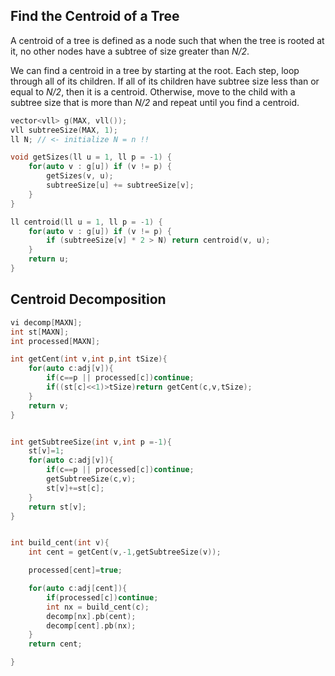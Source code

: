 ## Find the Centroid of a Tree

A centroid of a tree is defined as a node such that when the tree is rooted
at it, no other nodes have a subtree of size greater than *N/2*.

We can find a centroid in a tree by starting at the root. Each step, loop through all of its children. If all of its children have subtree size less than or equal to *N/2*, then it is a centroid. Otherwise, move to the child with a subtree size that is more than *N/2* and repeat until you find a centroid.

```cpp
vector<vll> g(MAX, vll());
vll subtreeSize(MAX, 1);
ll N; // <- initialize N = n !!

void getSizes(ll u = 1, ll p = -1) {
    for(auto v : g[u]) if (v != p) {
        getSizes(v, u);
        subtreeSize[u] += subtreeSize[v];
    }
}

ll centroid(ll u = 1, ll p = -1) {
    for(auto v : g[u]) if (v != p) {
        if (subtreeSize[v] * 2 > N) return centroid(v, u);
    }
    return u;
}
```


## Centroid Decomposition

```cpp
vi decomp[MAXN];
int st[MAXN];
int processed[MAXN];

int getCent(int v,int p,int tSize){
    for(auto c:adj[v]){
        if(c==p || processed[c])continue;
        if((st[c]<<1)>tSize)return getCent(c,v,tSize);
    }
    return v;
}


int getSubtreeSize(int v,int p =-1){
    st[v]=1;
    for(auto c:adj[v]){
        if(c==p || processed[c])continue;
        getSubtreeSize(c,v);
        st[v]+=st[c];
    }
    return st[v];
}


int build_cent(int v){
    int cent = getCent(v,-1,getSubtreeSize(v));

    processed[cent]=true;

    for(auto c:adj[cent]){
        if(processed[c])continue;   
        int nx = build_cent(c);
        decomp[nx].pb(cent);
        decomp[cent].pb(nx);
    }
    return cent;

}
```